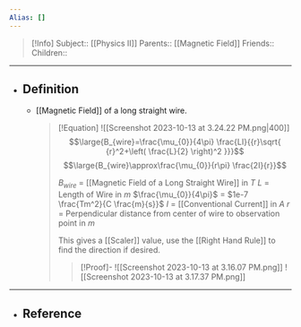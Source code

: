 ```yaml
---
Alias: []
---
```

> [!Info]
> Subject:: [[Physics II]]
> Parents:: [[Magnetic Field]]
> Friends:: 
> Children:: 
---
- ## Definition
	- [[Magnetic Field]] of a long straight wire.
	  > [!Equation]
	  > ![[Screenshot 2023-10-13 at 3.24.22 PM.png|400]]
	  > $$\large{B_{wire}=\frac{\mu_{0}}{4\pi} \frac{LI}{{r}\sqrt{ {r}^2+\left( \frac{L}{2} \right)^2 }}}$$
	  > $$\large{B_{wire}\approx\frac{\mu_{0}}{r\pi} \frac{2I}{r}}$$
	  > 
	  > $B_{wire}$ = [[Magnetic Field of a Long Straight Wire]] in $T$
	  > $L$ = Length of Wire in $m$
	  > $\frac{\mu_{0}}{4\pi}$ = $1e-7 \frac{Tm^2}{C \frac{m}{s}}$
	  > $I$ = [[Conventional Current]] in $A$
	  > $r$ = Perpendicular distance from center of wire to observation point in $m$
	  > 
	  > This gives a [[Scaler]] value, use the [[Right Hand Rule]] to find the direction if desired.
	  > > [!Proof]-
	  > > ![[Screenshot 2023-10-13 at 3.16.07 PM.png]]
	  > > ![[Screenshot 2023-10-13 at 3.17.37 PM.png]]
---
- ## Reference